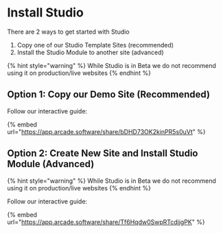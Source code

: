 # Install Studio

There are 2 ways to get started with Studio

1. Copy one of our Studio Template Sites (recommended)
2. Install the Studio Module to another site (advanced)

{% hint style="warning" %}
While Studio is in Beta we do not recommend using it on production/live websites
{% endhint %}

## Option 1: Copy our Demo Site (Recommended)

Follow our interactive guide:

{% embed url="https://app.arcade.software/share/bDHD73OK2kinPR5s0uVt" %}

## Option 2: Create New Site and Install Studio Module (Advanced)

{% hint style="warning" %}
While Studio is in Beta we do not recommend using it on production/live websites
{% endhint %}

Follow our interactive guide:

{% embed url="https://app.arcade.software/share/Tf6Hqdw0SwpRTcdjjgPK" %}
